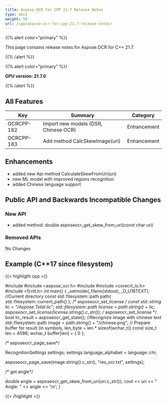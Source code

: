 ```yaml
---
title: Aspose.OCR for CPP 21.7 Release Notes
type: docs
weight: 50
url: /cpp/aspose-ocr-for-cpp-21.7-release-notes/
---
```


{{% alert color="primary" %}}

This page contains release notes for Aspose.OCR for C++ 21.7.

{{% /alert %}}

{{% alert color="primary" %}}

**GPU version: 21.7.0**

{{% /alert %}}

## All Features

|Key|Summary|Category|
|---|---|---|
|OCRCPP-182| Import new models (DSR, Chinese OCR)|Enhancement|
|OCRCPP-183| Add method CalcSkewImage(uri)|Enhancement|

## Enhancements

- added new Api method CalculateSkewFromUri(uri)
- new ML model with improved regions recognition
- added Chinese language support


## Public API and Backwards Incompatible Changes

### New API

- added method: double asposeocr_get_skew_from_uri(const char uri)



### Removed APIs

No Changes

## Example (C++17 since filesystem)

{{< highlight cpp >}}

#include <iostream>
#include <aspose_ocr.h>
#include <filesystem>
#include <corecrt_io.h>
#include <fcntl.h>
int main()
{
_setmode(_fileno(stdout), _O_U16TEXT);
//Current directory const
std::filesystem::path path{ std::filesystem::current_path() };
/* asposeocr_set_license */
const std::string lic = "/Aspose.Total.lic";
std::filesystem::path license = path.string() + lic;
asposeocr_set_license(license.string().c_str());
/* asposeocr_set_license */
bool lic_result = asposeocr_get_state();
//Recognize image with chinese text
std::filesystem::path image = path.string() + "/chinese.png";
// Prepare buffer for result (in symbols, len_byte = len * sizeof(wchar_t))
const size_t len = 4096; 
wchar_t buffer[len] = { 0 };
 
 /* asposeocr_page_save*/

RecognitionSettings settings;
settings.language_alphabet = language::chi;

asposeocr_page_save(image.string().c_str(), "res_ocr.txt", settings);

 /* get angle*/
 
double angle = asposeocr_get_skew_from_uri(uri.c_str());
cout << uri << " Angle: " << angle << '\n';
}

{{< /highlight >}}

